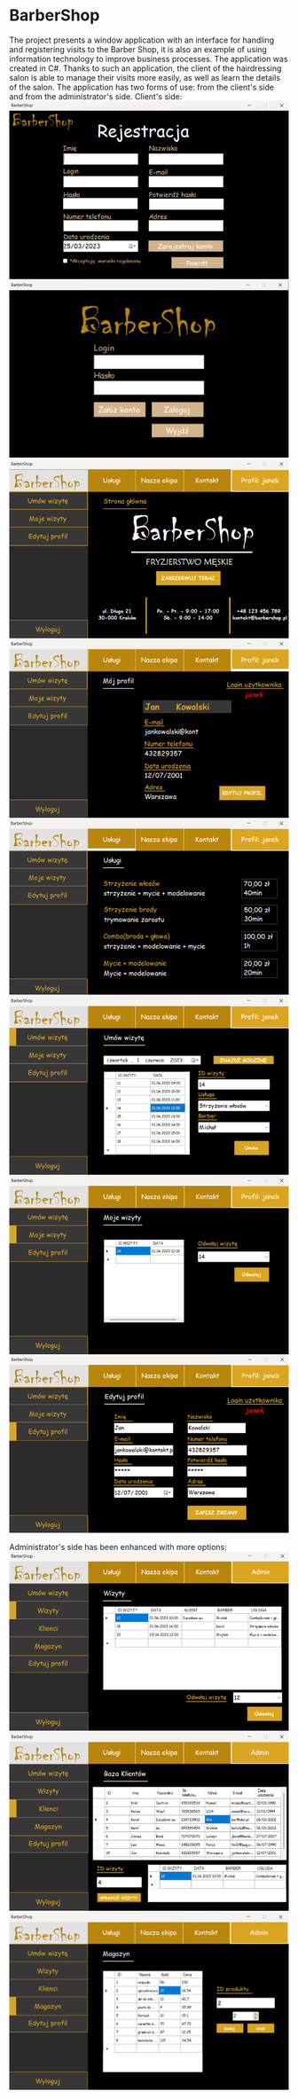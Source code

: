 # BarberShop
The project presents a window application with an interface for handling and registering visits to the Barber Shop, it is also an example of using information technology to improve business processes. The application was created in C#. Thanks to such an application, the client of the hairdressing salon is able to manage their visits more easily, as well as learn the details of the salon. The application has two forms of use: from the client's side and from the administrator's side.
Client's side:
![Register Page](https://github.com/karoldziadkowiec/BarberShop/blob/master/photos/1.png)
![Login Page](https://github.com/karoldziadkowiec/BarberShop/blob/master/photos/2.png)
![Main Page](https://github.com/karoldziadkowiec/BarberShop/blob/master/photos/3.png)
![My Profile Page](https://github.com/karoldziadkowiec/BarberShop/blob/master/photos/44.png)
![Services Page](https://github.com/karoldziadkowiec/BarberShop/blob/master/photos/5.png)
![Create Visit Page](https://github.com/karoldziadkowiec/BarberShop/blob/master/photos/6.png)
![My visits Page](https://github.com/karoldziadkowiec/BarberShop/blob/master/photos/7.png)
![Edit Profile Page](https://github.com/karoldziadkowiec/BarberShop/blob/master/photos/8.png)

Administrator's side has been enhanced with more options:
![Visits Page](https://github.com/karoldziadkowiec/BarberShop/blob/master/photos/9.png)
![Clients Page](https://github.com/karoldziadkowiec/BarberShop/blob/master/photos/10.png)
![Store Page](https://github.com/karoldziadkowiec/BarberShop/blob/master/photos/11.png)
